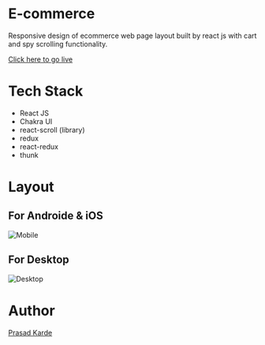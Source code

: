 # E-commerce
Responsive design of ecommerce web page layout built by react js with cart and spy scrolling functionality.

[Click here to go live](https://shiny-capybara-53cdb7.netlify.app/)

# Tech Stack
- React JS
- Chakra UI
- react-scroll (library)
- redux
- react-redux
- thunk

# Layout

## For Androide & iOS
![Mobile](https://www.linkpicture.com/q/ecom-mob.jpeg)

## For Desktop
![Desktop](https://www.linkpicture.com/q/eco-desk.png)

# Author
[Prasad Karde](https://github.com/PrasadK05)
